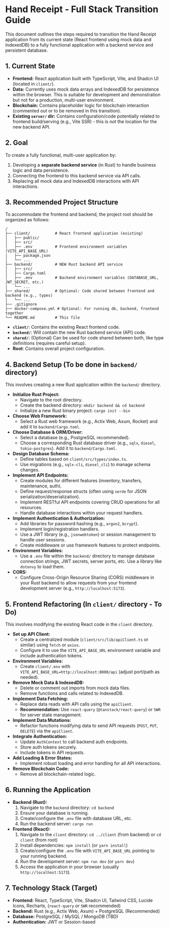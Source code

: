 # Hand Receipt - Full Stack Transition Guide

This document outlines the steps required to transition the Hand Receipt application from its current state (React frontend using mock data and IndexedDB) to a fully functional application with a backend service and persistent database.

## 1. Current State

*   **Frontend:** React application built with TypeScript, Vite, and Shadcn UI (located in `client/`).
*   **Data:** Currently uses mock data arrays and IndexedDB for persistence within the browser. This is suitable for development and demonstration but not for a production, multi-user environment.
*   **Blockchain:** Contains placeholder logic for blockchain interaction (commented out or to be removed in this transition).
*   **Existing `server/` dir:** Contains configuration/code potentially related to frontend build/serving (e.g., Vite SSR) - this is *not* the location for the new backend API.

## 2. Goal

To create a fully functional, multi-user application by:

1.  Developing a **separate backend service** (in Rust) to handle business logic and data persistence.
2.  Connecting the frontend to this backend service via API calls.
3.  Replacing all mock data and IndexedDB interactions with API interactions.

## 3. Recommended Project Structure

To accommodate the frontend and backend, the project root should be organized as follows:

```
/
├── client/           # React frontend application (existing)
│   ├── public/
│   ├── src/
│   ├── .env          # Frontend environment variables (VITE_API_BASE_URL)
│   ├── package.json
│   └── ...
├── backend/          # NEW Rust backend API service
│   ├── src/
│   ├── Cargo.toml
│   ├── .env          # Backend environment variables (DATABASE_URL, JWT_SECRET, etc.)
│   └── ...
├── shared/           # Optional: Code shared between frontend and backend (e.g., types)
│   └── ...
├── .gitignore
├── docker-compose.yml # Optional: For running db, backend, frontend together
└── README.md         # This file
```

*   **`client/`**: Contains the existing React frontend code.
*   **`backend/`**: Will contain the new Rust backend service (API) code.
*   **`shared/`**: (Optional) Can be used for code shared between both, like type definitions (requires careful setup).
*   **Root**: Contains overall project configuration.

## 4. Backend Setup (To be done in `backend/` directory)

This involves creating a new Rust application within the `backend/` directory.

*   **Initialize Rust Project:**
    *   Navigate to the root directory.
    *   Create the backend directory: `mkdir backend && cd backend`
    *   Initialize a new Rust binary project: `cargo init --bin`
*   **Choose Web Framework:**
    *   Select a Rust web framework (e.g., Actix Web, Axum, Rocket) and add it to `backend/Cargo.toml`.
*   **Choose Database & ORM/Driver:**
    *   Select a database (e.g., PostgreSQL recommended).
    *   Choose a corresponding Rust database driver (e.g., `sqlx`, `diesel`, `tokio-postgres`). Add it to `backend/Cargo.toml`.
*   **Design Database Schema:**
    *   Define tables based on `client/src/types/index.ts`.
    *   Use migrations (e.g., `sqlx-cli`, `diesel_cli`) to manage schema changes.
*   **Implement API Endpoints:**
    *   Create modules for different features (inventory, transfers, maintenance, auth).
    *   Define request/response structs (often using `serde` for JSON serialization/deserialization).
    *   Implement RESTful API endpoints covering CRUD operations for all resources.
    *   Handle database interactions within your request handlers.
*   **Implement Authentication & Authorization:**
    *   Add libraries for password hashing (e.g., `argon2`, `bcrypt`).
    *   Implement login/registration handlers.
    *   Use a JWT library (e.g., `jsonwebtoken`) or session management to handle user sessions.
    *   Create middleware or use framework features to protect endpoints.
*   **Environment Variables:**
    *   Use a `.env` file within the `backend/` directory to manage database connection strings, JWT secrets, server ports, etc. Use a library like `dotenvy` to load them.
*   **CORS:**
    *   Configure Cross-Origin Resource Sharing (CORS) middleware in your Rust backend to allow requests from your frontend development server (e.g., `http://localhost:5173`).

## 5. Frontend Refactoring (In `client/` directory - To Do)

This involves modifying the existing React code in the `client` directory.

*   **Set up API Client:**
    *   Create a centralized module (`client/src/lib/apiClient.ts` or similar) using `fetch` or `axios`.
    *   Configure it to use the `VITE_API_BASE_URL` environment variable and include authentication tokens.
*   **Environment Variables:**
    *   Create `client/.env` with `VITE_API_BASE_URL=http://localhost:8000/api` (adjust port/path as needed).
*   **Remove Mock Data & IndexedDB:**
    *   Delete or comment out imports from mock data files.
    *   Remove functions and calls related to IndexedDB.
*   **Implement Data Fetching:**
    *   Replace data reads with API calls using the `apiClient`.
    *   **Recommendation:** Use `react-query` (`@tanstack/react-query`) or `SWR` for server state management.
*   **Implement Data Mutations:**
    *   Refactor functions modifying data to send API requests (`POST`, `PUT`, `DELETE`) via the `apiClient`.
*   **Integrate Authentication:**
    *   Update `AuthContext` to call backend auth endpoints.
    *   Store auth tokens securely.
    *   Include tokens in API requests.
*   **Add Loading & Error States:**
    *   Implement robust loading and error handling for all API interactions.
*   **Remove Blockchain Code:**
    *   Remove all blockchain-related logic.

## 6. Running the Application

*   **Backend (Rust):**
    1.  Navigate to the `backend` directory: `cd backend`
    2.  Ensure your database is running.
    3.  Create/configure the `.env` file with database URL, etc.
    4.  Run the backend server: `cargo run`
*   **Frontend (React):**
    1.  Navigate to the `client` directory: `cd ../client` (from backend) or `cd client` (from root)
    2.  Install dependencies: `npm install` (or `yarn install`)
    3.  Create/configure the `.env` file with `VITE_API_BASE_URL` pointing to your running backend.
    4.  Run the development server: `npm run dev` (or `yarn dev`)
    5.  Access the application in your browser (usually `http://localhost:5173`).

## 7. Technology Stack (Target)

*   **Frontend:** React, TypeScript, Vite, Shadcn UI, Tailwind CSS, Lucide Icons, Recharts, (`react-query` or `SWR` recommended)
*   **Backend:** Rust (e.g., Actix Web, Axum) + PostgreSQL (Recommended)
*   **Database:** PostgreSQL / MySQL / MongoDB (TBD)
*   **Authentication:** JWT or Session-based 